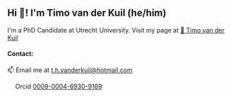 ## Hi 👋! I'm Timo van der Kuil (he/him)

I'm a PhD Candidate at Utrecht University. Visit my page at [🚀 Timo van der Kuil](https://timovdk.github.io/)

#### Contact:
📫  Email me at <t.h.vanderkuil@hotmail.com>

<img src="https://orcid.org/assets/vectors/orcid.logo.icon.svg" style="height: 1em"> Orcid [0009-0004-6930-9169](https://orcid.org/0009-0004-6930-9169)
